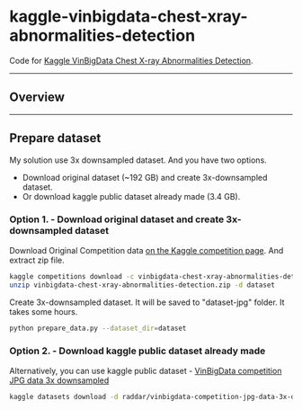 # kaggle-vinbigdata-chest-xray-abnormalities-detection

Code for [Kaggle VinBigData Chest X-ray Abnormalities Detection][kaggle_link].

[kaggle_link]: https://www.kaggle.com/c/vinbigdata-chest-xray-abnormalities-detection

***

## Overview

***

## Prepare dataset

My solution use 3x downsampled dataset. And you have two options.

- Download original dataset (~192 GB) and create 3x-downsampled dataset.
- Or download kaggle public dataset already made (3.4 GB).

### Option 1. - Download original dataset and create 3x-downsampled dataset

Download Original Competition data [on the Kaggle competition page][kaggle_dataset_link]. And extract zip file.

[kaggle_dataset_link]: https://www.kaggle.com/c/vinbigdata-chest-xray-abnormalities-detection/data

```bash
kaggle competitions download -c vinbigdata-chest-xray-abnormalities-detection
unzip vinbigdata-chest-xray-abnormalities-detection.zip -d dataset
```

Create 3x-downsampled dataset. It will be saved to "dataset-jpg" folder. It takes some hours.

[kaggle_downsampled_dataset_link]: https://www.kaggle.com/raddar/vinbigdata-competition-jpg-data-3x-downsampled

```bash
python prepare_data.py --dataset_dir=dataset
```

### Option 2. - Download kaggle public dataset already made

Alternatively, you can use kaggle public dataset - [VinBigData competition JPG data 3x downsampled][kaggle_downsampled_dataset_link]

```bash
kaggle datasets download -d raddar/vinbigdata-competition-jpg-data-3x-downsampled
```